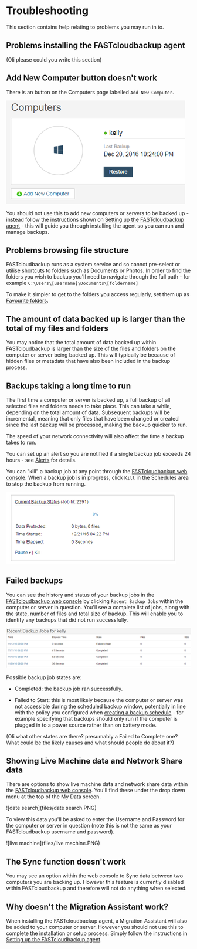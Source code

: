 # Troubleshooting

This section contains help relating to problems you may run in to.

## Problems installing the FASTcloudbackup agent

(Oli please could you write this section)

## Add New Computer button doesn't work

There is an button on the Computers page labelled `Add New Computer`.  

![computer](files/computer.PNG)

You should not use this to add new computers or servers to be backed up - instead follow the instructions shown on [Setting up the FASTcloudbackup agent](https://github.com/garryprior/docs.ukfast.co.uk-1/blob/master/source/FASTcloudbackup/InstallingtheFASTcloudbackupagent.md#setting-up-the-fastcloudbackup-agent) - this will guide you through installing the agent so you can run and manage backups.

## Problems browsing file structure

FASTcloudbackup runs as a system service and so cannot pre-select or utilise shortcuts to folders such as Documents or Photos.  In order to find the folders you wish to backup you'll need to navigate through the full path - for example `C:\Users\[username]\Documents\[foldername]`

To make it simpler to get to the folders you access regularly, set them up as [Favourite folders](https://github.com/garryprior/docs.ukfast.co.uk-1/blob/master/source/FASTcloudbackup/Managingfilesandfolders.md#favourite-folders).

## The amount of data backed up is larger than the total of my files and folders

You may notice that the total amount of data backed up within FASTcloudbackup is larger than the size of the files and folders on the computer or server being backed up.  This will typically be because of hidden files or metadata that have also been included in the backup process.

## Backups taking a long time to run

The first time a computer or server is backed up, a full backup of all selected files and folders needs to take place.  This can take a while, depending on the total amount of data.  Subsequent backups will be incremental, meaning that only files that have been changed or created since the last backup will be processed, making the backup quicker to run.

The speed of your network connectivity will also affect the time a backup takes to run.

You can set up an alert so you are notified if a single backup job exceeds 24 hours - see [Alerts](https://github.com/garryprior/docs.ukfast.co.uk-1/blob/master/source/FASTcloudbackup/alerts.md#setting-up-alerts) for details.

You can "kill" a backup job at any point through the [FASTcloudbackup web console](https://fcb.ukfast.co.uk).  When a backup job is in progress, click `Kill` in the Schedules area to stop the backup from running.

![kill](files/kill.PNG)

## Failed backups

You can see the history and status of your backup jobs in the [FASTcloudbackup web console](https://fcb.ukfast.co.uk) by clicking `Recent Backup Jobs` within the computer or server in question.  You'll see a complete list of jobs, along with the state, number of files and total size of backup.  This will enable you to identify any backups that did not run successfully.

![failed](files/failed2.PNG)

Possible backup job states are:

- Completed:  the backup job ran successfully.

- Failed to Start:  this is most likely because the computer or server was not accessible during the scheduled backup window, potentially in line with the policy you configured when [creating a backup schedule](link) - for example specifying that backups should only run if the computer is plugged in to a power source rather than on battery mode. 

(Oli what other states are there?  presumably a Failed to Complete one?  What could be the likely causes and what should people do about it?)

## Showing Live Machine data and Network Share data

There are options to show live machine data and network share data within the [FASTcloudbackup web console](https://fcb.ukfast.co.uk).  You'll find these under the drop down menu at the top of the My Data screen.

![date search](files/date search.PNG)

To view this data you'll be asked to enter the Username and Password for the computer or server in question (note this is not the same as your FASTcloudbackup username and password).

![live machine](files/live machine.PNG)

## The Sync function doesn't work

You may see an option within the web console to Sync data between two computers you are backing up.  However this feature is currently disabled within FASTcloudbackup and therefore will not do anything when selected.

## Why doesn't the Migration Assistant work?

When installing the FASTcloudbackup agent, a Migration Assistant will also be added to your computer or server.  However you should not use this to complete the installation or setup process.  Simply follow the instructions in [Setting up the FASTcloudbackup agent](https://github.com/garryprior/docs.ukfast.co.uk-1/blob/master/source/FASTcloudbackup/InstallingtheFASTcloudbackupagent.md#setting-up-the-fastcloudbackup-agent).







